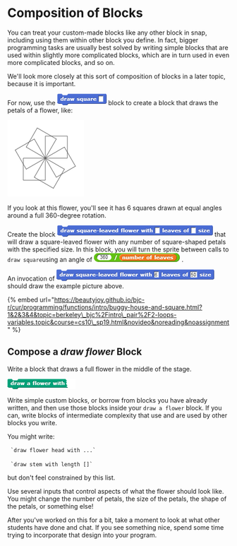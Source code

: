 # Composition of Blocks

You can treat your custom-made blocks like any other block in snap, including using them within other block you define. In fact, bigger programming tasks are usually best solved by writing simple blocks that are used within slightly more complicated blocks, which are in turn used in even more complicated blocks, and so on.

We'll look more closely at this sort of composition of blocks in a later topic, because it is important.

For now, use the ![](../.gitbook/assets/image%20%2870%29.png) block to create a block that draws the petals of a flower, like:

![](../.gitbook/assets/image%20%28128%29.png)

If you look at this flower, you'll see it has 6 squares drawn at equal angles around a full 360-degree rotation.

Create the block ![](../.gitbook/assets/image%20%2857%29.png) that will draw a square-leaved flower with any number of square-shaped petals with the specified size. In this block, you will turn the sprite between calls to `draw square`using an angle of ![](../.gitbook/assets/image%20%28114%29.png) . 

An invocation of ![](../.gitbook/assets/image%20%2845%29.png) should draw the example picture above.

{% embed url="https://beautyjoy.github.io/bjc-r/cur/programming/functions/intro/buggy-house-and-square.html?1&2&3&4&topic=berkeley\_bjc%2Fintro\_pair%2F2-loops-variables.topic&course=cs10\_sp19.html&novideo&noreading&noassignment" %}

## Compose a _draw flower_ Block

Write a block that draws a full flower in the middle of the stage.

![](../.gitbook/assets/image%20%2871%29.png)

Write simple custom blocks, or borrow from blocks you have already written, and then use those blocks inside your `draw a flower` block. If you can, write blocks of intermediate complexity that use and are used by other blocks you write.  
  
You might write:  
  
     `draw flower head with ...`  
  
     `draw stem with length []`  
  
but don't feel constrained by this list.

Use several inputs that control aspects of what the flower should look like. You might change the number of petals, the size of the petals, the shape of the petals, or something else!

After you've worked on this for a bit, take a moment to look at what other students have done and chat. If you see something nice, spend some time trying to incorporate that design into your program.

